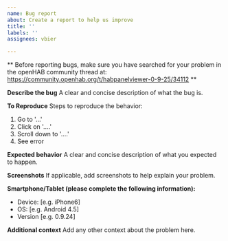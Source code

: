 ```yaml
---
name: Bug report
about: Create a report to help us improve
title: ''
labels: ''
assignees: vbier

---
```


** Before reporting bugs, make sure you have searched for your problem in the openHAB community thread at: https://community.openhab.org/t/habpanelviewer-0-9-25/34112 **

**Describe the bug**
A clear and concise description of what the bug is.

**To Reproduce**
Steps to reproduce the behavior:
1. Go to '...'
2. Click on '....'
3. Scroll down to '....'
4. See error

**Expected behavior**
A clear and concise description of what you expected to happen.

**Screenshots**
If applicable, add screenshots to help explain your problem.

**Smartphone/Tablet (please complete the following information):**
 - Device: [e.g. iPhone6]
 - OS: [e.g. Android 4.5]
 - Version [e.g. 0.9.24]

**Additional context**
Add any other context about the problem here.
